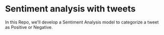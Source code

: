 # Sentiment analysis with tweets
In this Repo, we'll develop a Sentiment Analysis model to categorize a tweet as Positive or Negative.
